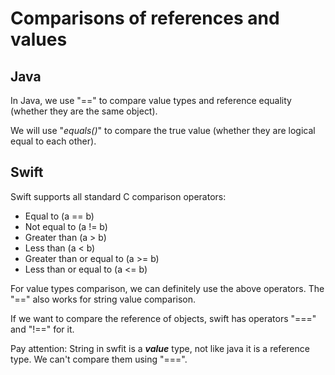 # Comparisons of references and values
## Java
In Java, we use "==" to compare value types and reference equality (whether they are the same object).

We will use "*equals()*" to compare the true value (whether they are logical equal to each other).

## Swift
Swift supports all standard C comparison operators:

* Equal to (a == b)
* Not equal to (a != b)
* Greater than (a > b)
* Less than (a < b)
* Greater than or equal to (a >= b)
* Less than or equal to (a <= b)

For value types comparison, we can definitely use the above operators. The "==" also works for string value
comparison.

If we want to compare the reference of objects, swift has operators "===" and "!==" for it.

Pay attention: String in swfit is a **_value_** type, not like java it is a reference type. We can't compare them using "===".
